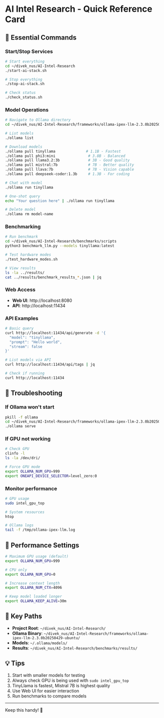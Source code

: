 # AI Intel Research - Quick Reference Card

## 🚀 Essential Commands

### Start/Stop Services
```bash
# Start everything
cd ~/divek_nus/AI-Intel-Research
./start-ai-stack.sh

# Stop everything  
./stop-ai-stack.sh

# Check status
./check_status.sh
```

### Model Operations
```bash
# Navigate to Ollama directory
cd ~/divek_nus/AI-Intel-Research/frameworks/ollama-ipex-llm-2.3.0b20250429-ubuntu

# List models
./ollama list

# Download models
./ollama pull tinyllama              # 1.1B - Fastest
./ollama pull phi3:mini               # 3.8B - Balanced
./ollama pull llama3.2:3b             # 3B - Good quality
./ollama pull mistral:7b              # 7B - Better quality
./ollama pull llava:7b                # 7B - Vision capable
./ollama pull deepseek-coder:1.3b     # 1.3B - For coding

# Chat with model
./ollama run tinyllama

# One-shot query
echo "Your question here" | ./ollama run tinyllama

# Delete model
./ollama rm model-name
```

### Benchmarking
```bash
# Run benchmark
cd ~/divek_nus/AI-Intel-Research/benchmarks/scripts
python3 benchmark_llm.py --models tinyllama:latest

# Test hardware modes
./test_hardware_modes.sh

# View results
ls -la ../results/
cat ../results/benchmark_results_*.json | jq
```

### Web Access
- **Web UI**: http://localhost:8080
- **API**: http://localhost:11434

### API Examples
```bash
# Basic query
curl http://localhost:11434/api/generate -d '{
  "model": "tinyllama",
  "prompt": "Hello world",
  "stream": false
}'

# List models via API
curl http://localhost:11434/api/tags | jq

# Check if running
curl http://localhost:11434
```

## 🔧 Troubleshooting

### If Ollama won't start
```bash
pkill -f ollama
cd ~/divek_nus/AI-Intel-Research/frameworks/ollama-ipex-llm-2.3.0b20250429-ubuntu
./ollama serve
```

### If GPU not working
```bash
# Check GPU
clinfo -l
ls -la /dev/dri/

# Force GPU mode
export OLLAMA_NUM_GPU=999
export ONEAPI_DEVICE_SELECTOR=level_zero:0
```

### Monitor performance
```bash
# GPU usage
sudo intel_gpu_top

# System resources
htop

# Ollama logs
tail -f /tmp/ollama-ipex-llm.log
```

## 🎯 Performance Settings

```bash
# Maximum GPU usage (default)
export OLLAMA_NUM_GPU=999

# CPU only
export OLLAMA_NUM_GPU=0

# Increase context length
export OLLAMA_NUM_CTX=4096

# Keep model loaded longer
export OLLAMA_KEEP_ALIVE=30m
```

## 📍 Key Paths
- **Project Root**: `~/divek_nus/AI-Intel-Research/`
- **Ollama Binary**: `~/divek_nus/AI-Intel-Research/frameworks/ollama-ipex-llm-2.3.0b20250429-ubuntu/`
- **Models**: `~/.ollama/models/`
- **Results**: `~/divek_nus/AI-Intel-Research/benchmarks/results/`

## 💡 Tips
1. Start with smaller models for testing
2. Always check GPU is being used with `sudo intel_gpu_top`
3. TinyLlama is fastest, Mistral 7B is highest quality
4. Use Web UI for easier interaction
5. Run benchmarks to compare models

---
Keep this handy! 🎉